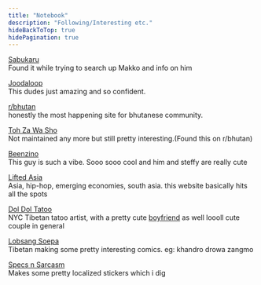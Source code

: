 ```yaml
---
title: "Notebook"
description: "Following/Interesting etc."
hideBackToTop: true
hidePagination: true
---
```


[Sabukaru](https://sabukaru.online/)\
Found it while trying to search up Makko and info on him

[Joodaloop](https://joodaloop.com)\
This dudes just amazing and so confident.

[r/bhutan](https://www.reddit.com/r/bhutan/)\
honestly the most happening site for bhutanese community.

[Toh Za Wa Sho](https://thozowasho.blogspot.com/?m=1)\
Not maintained any more but still pretty interesting.(Found this on r/bhutan)

[Beenzino](https://www.instagram.com/realisshoman/)\
This guy is such a vibe. Sooo sooo cool and him and steffy are really cute

[Lifted Asia](https://liftedasia.com/)\
Asia, hip-hop, emerging economies, south asia. this website basically hits all the spots

[Dol Dol Tatoo](https://www.instagram.com/doldol_tattoo/)\
NYC Tibetan tatoo artist, with a pretty cute [boyfriend](https://www.instagram.com/stories/sonampss/) as well loooll cute couple in general

[Lobsang Soepa](https://www.instagram.com/lopsangsoepa/)\
Tibetan making some pretty interesting comics. eg: khandro drowa zangmo

[Specs n Sarcasm](https://www.instagram.com/specs.n.sarcasm/)\
Makes some pretty localized stickers which i dig
